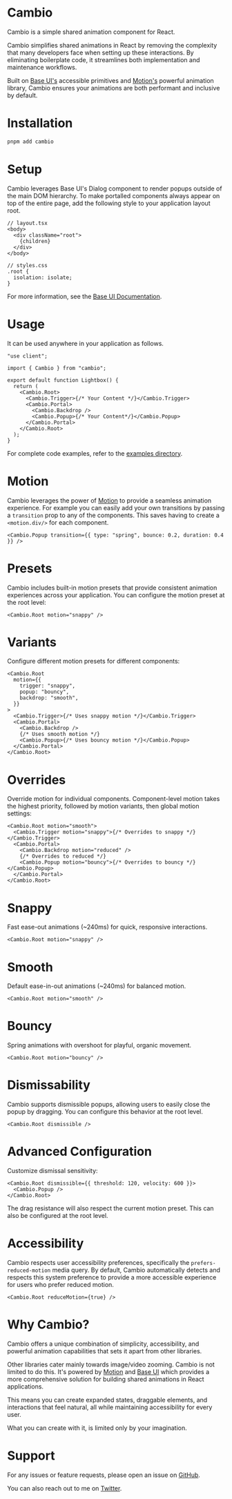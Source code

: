# Cambio

Cambio is a simple shared animation component for React.

Cambio simplifies shared animations in React by removing the complexity that many developers face when setting up these interactions.
By eliminating boilerplate code, it streamlines both implementation and maintenance workflows.

Built on [Base UI's](https://base-ui.com/) accessible primitives and [Motion's](https://motion.dev/) powerful animation library,
Cambio ensures your animations are both performant and inclusive by default.

# Installation

```bash
pnpm add cambio
```

# Setup

Cambio leverages Base UI's Dialog component to render popups outside of the main DOM hierarchy.
To make portalled components always appear on top of the entire page, add the following style to your application layout root.

```tsx
// layout.tsx
<body>
  <div className="root">
    {children}
  </div>
</body>

// styles.css
.root {
  isolation: isolate;
}
```

For more information, see the [Base UI Documentation](https://base-ui.com/react/overview/quick-start#set-up-portals).

# Usage

It can be used anywhere in your application as follows.

```tsx lineNumbers
"use client";

import { Cambio } from "cambio";

export default function Lightbox() {
  return (
    <Cambio.Root>
      <Cambio.Trigger>{/* Your Content */}</Cambio.Trigger>
      <Cambio.Portal>
        <Cambio.Backdrop />
        <Cambio.Popup>{/* Your Content*/}</Cambio.Popup>
      </Cambio.Portal>
    </Cambio.Root>
  );
}
```

For complete code examples, refer to the [examples directory](https://github.com/raphaelsalaja/cambio/tree/main/website/components/examples).

# Motion

Cambio leverages the power of [Motion](https://motion.dev/) to provide a seamless animation experience.
For example you can easily add your own transitions by passing a `transition` prop to any of the components.
This saves having to create a `<motion.div/>` for each component.

```tsx
<Cambio.Popup transition={{ type: "spring", bounce: 0.2, duration: 0.4 }} />
```

# Presets

Cambio includes built-in motion presets that provide consistent animation experiences across your application. You can configure the motion preset at the root level:

```tsx lineNumbers
<Cambio.Root motion="snappy" />
```

# Variants

Configure different motion presets for different components:

```tsx lineNumbers
<Cambio.Root
  motion={{
    trigger: "snappy",
    popup: "bouncy",
    backdrop: "smooth",
  }}
>
  <Cambio.Trigger>{/* Uses snappy motion */}</Cambio.Trigger>
  <Cambio.Portal>
    <Cambio.Backdrop />
    {/* Uses smooth motion */}
    <Cambio.Popup>{/* Uses bouncy motion */}</Cambio.Popup>
  </Cambio.Portal>
</Cambio.Root>
```

# Overrides

Override motion for individual components. Component-level motion takes the highest priority, followed by motion variants, then global motion settings:

```tsx lineNumbers
<Cambio.Root motion="smooth">
  <Cambio.Trigger motion="snappy">{/* Overrides to snappy */}</Cambio.Trigger>
  <Cambio.Portal>
    <Cambio.Backdrop motion="reduced" />
    {/* Overrides to reduced */}
    <Cambio.Popup motion="bouncy">{/* Overrides to bouncy */}</Cambio.Popup>
  </Cambio.Portal>
</Cambio.Root>
```

# Snappy

Fast ease-out animations (~240ms) for quick, responsive interactions.

```tsx
<Cambio.Root motion="snappy" />
```

# Smooth

Default ease-in-out animations (~240ms) for balanced motion.

```tsx
<Cambio.Root motion="smooth" />
```

# Bouncy

Spring animations with overshoot for playful, organic movement.

```tsx
<Cambio.Root motion="bouncy" />
```

# Dismissability

Cambio supports dismissible popups, allowing users to easily close the popup by dragging. You can configure this behavior at the root level.

```tsx lineNumbers
<Cambio.Root dismissible />
```

# Advanced Configuration

Customize dismissal sensitivity:

```tsx lineNumbers
<Cambio.Root dismissible={{ threshold: 120, velocity: 600 }}>
  <Cambio.Popup />
</Cambio.Root>
```

The drag resistance will also respect the current motion preset. This can also be configured at the root level.

# Accessibility

Cambio respects user accessibility preferences, specifically the `prefers-reduced-motion` media query. By default, Cambio automatically detects and respects this system preference to provide a more accessible experience for users who prefer reduced motion.

```tsx
<Cambio.Root reduceMotion={true} />
```

# Why Cambio?

Cambio offers a unique combination of simplicity, accessibility, and powerful animation capabilities that sets it apart from other libraries.

Other libraries cater mainly towards image/video zooming. Cambio is not limited to do this. It's powered by [Motion](https://motion.dev/) and [Base UI](https://base-ui.com/) which provides a more comprehensive solution for building shared animations in React applications.

This means you can create expanded states, draggable elements, and interactions that feel natural, all while maintaining accessibility for every user.

What you can create with it, is limited only by your imagination.

# Support

For any issues or feature requests, please open an issue on [GitHub](https://github.com/raphaelsalaja/cambio).

You can also reach out to me on [Twitter](https://x.com/raphaelsalaja).
